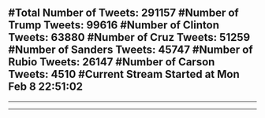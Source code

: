 #Total Number of Tweets: 291157 
#Number of Trump Tweets: 99616
#Number of Clinton Tweets: 63880
#Number of Cruz Tweets: 51259
#Number of Sanders Tweets: 45747
#Number of Rubio Tweets: 26147
#Number of Carson Tweets: 4510
#Current Stream Started at Mon Feb  8 22:51:02
---
---
---
